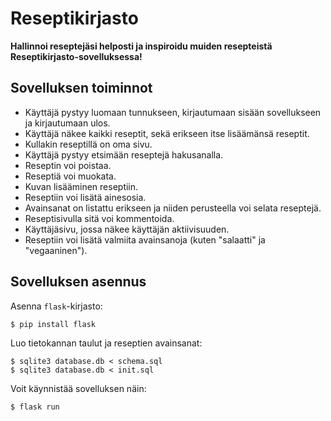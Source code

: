 # Reseptikirjasto

**Hallinnoi reseptejäsi helposti ja inspiroidu muiden resepteistä Reseptikirjasto-sovelluksessa!**

## Sovelluksen toiminnot

* Käyttäjä pystyy luomaan tunnukseen, kirjautumaan sisään sovellukseen ja kirjautumaan ulos.
* Käyttäjä näkee kaikki reseptit, sekä erikseen itse lisäämänsä reseptit.
* Kullakin reseptillä on oma sivu.
* Käyttäjä pystyy etsimään reseptejä hakusanalla.
* Reseptin voi poistaa.
* Reseptiä voi muokata.
* Kuvan lisääminen reseptiin.
* Reseptiin voi lisätä ainesosia.
* Avainsanat on listattu erikseen ja niiden perusteella voi selata reseptejä.
* Reseptisivulla sitä voi kommentoida.
* Käyttäjäsivu, jossa näkee käyttäjän aktiivisuuden.
* Reseptiin voi lisätä valmiita avainsanoja (kuten "salaatti" ja "vegaaninen").

## Sovelluksen asennus

Asenna `flask`-kirjasto:

```
$ pip install flask
```

Luo tietokannan taulut ja reseptien avainsanat:

```
$ sqlite3 database.db < schema.sql
$ sqlite3 database.db < init.sql
```

Voit käynnistää sovelluksen näin:

```
$ flask run
```
